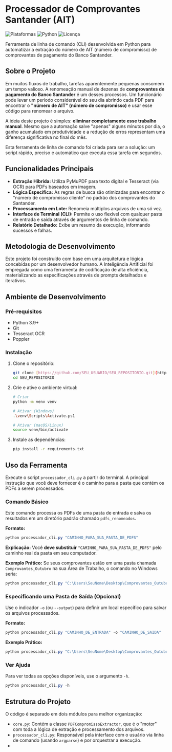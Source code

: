 # Processador de Comprovantes Santander (AIT)

![Plataformas](https://img.shields.io/badge/Plataforma-Windows%20%7C%20macOS%20%7C%20Linux-blue)
![Python](https://img.shields.io/badge/Python-3.9+-brightgreen.svg)
![Licença](https://img.shields.io/badge/Licen%C3%A7a-MIT-green.svg)

Ferramenta de linha de comando (CLI) desenvolvida em Python para automatizar a extração do número de AIT (número de compromisso) de comprovantes de pagamento do Banco Santander.

## Sobre o Projeto

Em muitos fluxos de trabalho, tarefas aparentemente pequenas consomem um tempo valioso. A renomeação manual de dezenas de **comprovantes de pagamento do Banco Santander** é um desses processos. Um funcionário pode levar um período considerável do seu dia abrindo cada PDF para encontrar o **"número de AIT" (número de compromisso)** e usar esse código para renomear o arquivo.

A ideia deste projeto é simples: **eliminar completamente esse trabalho manual**. Mesmo que a automação salve "apenas" alguns minutos por dia, o ganho acumulado em produtividade e a redução de erros representam uma diferença significativa no final do mês.

Esta ferramenta de linha de comando foi criada para ser a solução: um script rápido, preciso e automático que executa essa tarefa em segundos.

## Funcionalidades Principais

* **Extração Híbrida:** Utiliza PyMuPDF para texto digital e Tesseract (via OCR) para PDFs baseados em imagem.
* **Lógica Específica:** As regras de busca são otimizadas para encontrar o "número de compromisso cliente" no padrão dos comprovantes do Santander.
* **Processamento em Lote:** Renomeia múltiplos arquivos de uma só vez.
* **Interface de Terminal (CLI):** Permite o uso flexível com qualquer pasta de entrada e saída através de argumentos de linha de comando.
* **Relatório Detalhado:** Exibe um resumo da execução, informando sucessos e falhas.

## Metodologia de Desenvolvimento

Este projeto foi construído com base em uma arquitetura e lógica concebidas por um desenvolvedor humano. A Inteligência Artificial foi empregada como uma ferramenta de codificação de alta eficiência, materializando as especificações através de prompts detalhados e iterativos.

## Ambiente de Desenvolvimento

### Pré-requisitos
* Python 3.9+
* Git
* Tesseract OCR
* Poppler

### Instalação
1.  Clone o repositório:
    ```bash
    git clone [https://github.com/SEU_USUARIO/SEU_REPOSITORIO.git](https://github.com/SEU_USUARIO/SEU_REPOSITORIO.git)
    cd SEU_REPOSITORIO
    ```
2.  Crie e ative o ambiente virtual:
    ```bash
    # Criar
    python -m venv venv

    # Ativar (Windows)
    .\venv\Scripts\Activate.ps1

    # Ativar (macOS/Linux)
    source venv/bin/activate
    ```
3.  Instale as dependências:
    ```bash
    pip install -r requirements.txt
    ```

## Uso da Ferramenta

Execute o script `processador_cli.py` a partir do terminal. A principal instrução que você deve fornecer é o caminho para a pasta que contém os PDFs a serem processados.

### Comando Básico

Este comando processa os PDFs de uma pasta de entrada e salva os resultados em um diretório padrão chamado `pdfs_renomeados`.

**Formato:**
```powershell
python processador_cli.py "CAMINHO_PARA_SUA_PASTA_DE_PDFS"
```

**Explicação:**
Você **deve substituir** `"CAMINHO_PARA_SUA_PASTA_DE_PDFS"` pelo caminho real da pasta em seu computador.

**Exemplo Prático:**
Se seus comprovantes estão em uma pasta chamada `Comprovantes_Outubro` na sua Área de Trabalho, o comando no Windows seria:
```powershell
python processador_cli.py "C:\Users\SeuNome\Desktop\Comprovantes_Outubro"
```

### Especificando uma Pasta de Saída (Opcional)

Use o indicador `-o` (ou `--output`) para definir um local específico para salvar os arquivos processados.

**Formato:**
```powershell
python processador_cli.py "CAMINHO_DE_ENTRADA" -o "CAMINHO_DE_SAIDA"
```

**Exemplo Prático:**
```powershell
python processador_cli.py "C:\Users\SeuNome\Desktop\Comprovantes_Outubro" -o "C:\Documentos\Relatorios\Outubro_Processado"
```

### Ver Ajuda

Para ver todas as opções disponíveis, use o argumento `-h`.
```powershell
python processador_cli.py -h
```

## Estrutura do Projeto

O código é separado em dois módulos para melhor organização:

* `core.py`: Contém a classe `PDFCompromissoExtractor`, que é o "motor" com toda a lógica de extração e processamento dos arquivos.
* `processador_cli.py`: Responsável pela interface com o usuário via linha de comando (usando `argparse`) e por orquestrar a execução.
* 
